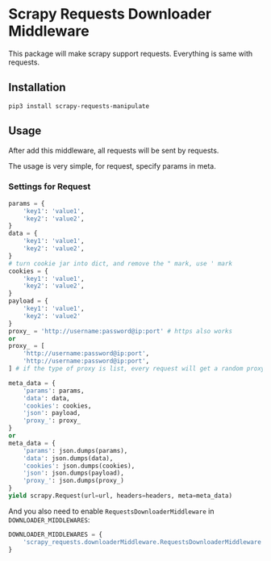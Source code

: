 # Scrapy Requests Downloader Middleware

This package will make scrapy support requests. Everything is same with requests.

## Installation

```shell script
pip3 install scrapy-requests-manipulate
```

## Usage

After add this middleware, all requests will be sent by requests.

The usage is very simple, for request, specify params in meta.


### Settings for Request

```python
params = {
    'key1': 'value1',
    'key2': 'value2',
}
data = {
    'key1': 'value1',
    'key2': 'value2',
}
# turn cookie jar into dict, and remove the " mark, use ' mark
cookies = {
    'key1': 'value1',
    'key2': 'value2',
}
payload = {
    'key1': 'value1',
    'key2': 'value2'
}
proxy_ = 'http://username:password@ip:port' # https also works
or 
proxy_ = [
    'http://username:password@ip:port',
    'http://username:password@ip:port',
] # if the type of proxy is list, every request will get a random proxy in the list

meta_data = {
    'params': params,
    'data': data,
    'cookies': cookies,
    'json': payload,
    'proxy_': proxy_
}
or 
meta_data = {
    'params': json.dumps(params),
    'data': json.dumps(data),
    'cookies': json.dumps(cookies),
    'json': json.dumps(payload),
    'proxy_': json.dumps(proxy_)
}
yield scrapy.Request(url=url, headers=headers, meta=meta_data)
```

And you also need to enable `RequestsDownloaderMiddleware` in `DOWNLOADER_MIDDLEWARES`:

```python
DOWNLOADER_MIDDLEWARES = {
    'scrapy_requests.downloaderMiddleware.RequestsDownloaderMiddleware': 543,
}
```